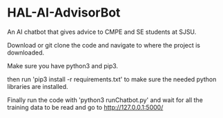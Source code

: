 # HAL-AI-AdvisorBot
An AI chatbot that gives advice to CMPE and SE students at SJSU.

Download or git clone the code and navigate to where the project is downloaded.

Make sure you have python3 and pip3.

then run 'pip3 install -r requirements.txt' to make sure the needed python libraries are installed.

Finally run the code with 'python3 runChatbot.py' and wait for all the training data to be read and go to http://127.0.0.1:5000/
